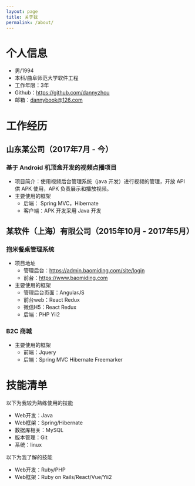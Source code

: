 ```yaml
---
layout: page
title: 关于我
permalink: /about/
---
```


# 个人信息

 - 男/1994
 - 本科/曲阜师范大学软件工程
 - 工作年限：3年
 - Github：https://github.com/dannyzhou
 - 邮箱：dannybook@126.com

# 工作经历

## 山东某公司（2017年7月 - 今）

### 基于 Android 机顶盒开发的视频点播项目

- 项目简介：使用视频后台管理系统（java 开发）进行视频的管理，开放 API 供 APK 使用，APK 负责展示和播放视频。
- 主要使用的框架
    - 后端： Spring MVC，Hibernate
    - 客户端：APK 开发采用 Java 开发

## 某软件（上海）有限公司（2015年10月 - 2017年5月）

### 抱米餐桌管理系统

- 项目地址
    - 管理后台：https://admin.baomiding.com/site/login
    - 前台：https://www.baomiding.com
- 主要使用的框架
    - 管理后台页面：AngularJS
    - 前台web：React Redux
    - 微信H5：React Redux
    - 后端：PHP Yii2

### B2C 商城
- 主要使用的框架
    - 前端：Jquery
    - 后端：Spring MVC Hibernate Freemarker

# 技能清单

以下为我较为熟练使用的技能

- Web开发：Java
- Web框架：Spring/Hibernate
- 数据库相关：MySQL
- 版本管理：Git
- 系统：linux

以下为我了解的技能

- Web开发：Ruby/PHP
- Web框架：Ruby on Rails/React/Vue/Yii2
